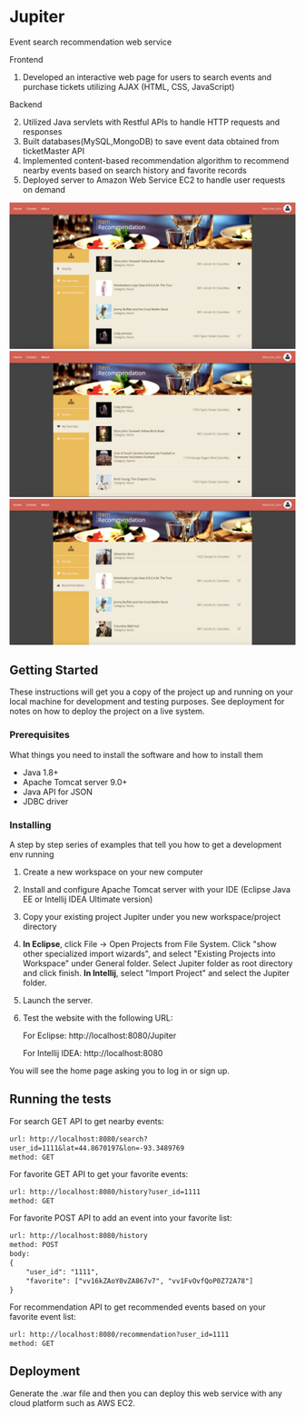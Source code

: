 # Jupiter
Event search recommendation web service

Frontend
1. Developed an interactive web page for users to search events and purchase tickets utilizing AJAX (HTML, CSS, JavaScript)

Backend

2. Utilized Java servlets with Restful APIs to handle HTTP requests and responses
3. Built databases(MySQL,MongoDB) to save event data obtained from ticketMaster API
4. Implemented content-based recommendation algorithm to recommend nearby events based on search history and favorite records
5. Deployed server to Amazon Web Service EC2 to handle user requests on demand

![demo1](https://github.com/joeyudongs/Jupiter/blob/master/images/EventRecommendation.png)
![demo1](https://github.com/joeyudongs/Jupiter/blob/master/images/EventRecommendation2.png)
![demo1](https://github.com/joeyudongs/Jupiter/blob/master/images/EventRecommendation3.png)

## Getting Started

These instructions will get you a copy of the project up and running on your local machine for development and testing purposes. See deployment for notes on how to deploy the project on a live system.

### Prerequisites

What things you need to install the software and how to install them
<ul>
  <li>Java 1.8+</li>
  <li>Apache Tomcat server 9.0+</li>
  <li>Java API for JSON</li>
  <li>JDBC driver</li>
</ul>

### Installing

A step by step series of examples that tell you how to get a development env running

1. Create a new workspace on your new computer

2. Install and configure Apache Tomcat server with your IDE (Eclipse Java EE or Intellij IDEA Ultimate version)

4. Copy your existing project Jupiter under you new workspace/project directory 
  
5. <b>In Eclipse</b>, click File -> Open Projects from File System. Click "show other specialized import wizards", and select "Existing Projects into Workspace" under General folder. Select Jupiter folder as root directory and click finish. <b>In Intellij</b>, select "Import Project" and select the Jupiter folder.

6. Launch the server.

7. Test the website with the following URL: 

    For Eclipse: http://localhost:8080/Jupiter
    
    For Intellij IDEA: http://localhost:8080

You will see the home page asking you to log in or sign up.


## Running the tests

For search GET API to get nearby events:
```
url: http://localhost:8080/search?user_id=1111&lat=44.8670197&lon=-93.3489769
method: GET
```
For favorite GET API to get your favorite events:
```
url: http://localhost:8080/history?user_id=1111
method: GET

```
For favorite POST API to add an event into your favorite list:
```
url: http://localhost:8080/history
method: POST
body:
{
	"user_id": "1111",
	"favorite": ["vv16kZAoY0vZA867v7", "vv1FvOvfQoP0Z72A78"]
}
```
For recommendation API to get recommended events based on your favorite event list:
```
url: http://localhost:8080/recommendation?user_id=1111
method: GET
```
## Deployment

Generate the .war file and then you can deploy this web service with any cloud platform such as AWS EC2. 